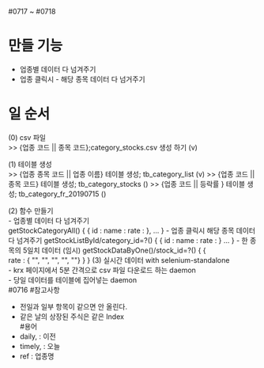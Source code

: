 #0717 ~ #0718
# 만들 기능   
  - 업종별 데이터 다 넘겨주기   
  - 업종 클릭시 - 해당 종목 데이터 다 넘거주기   

# 일 순서   
  (0) csv 파일   
    >> {업종 코드 || 종목 코드};category_stocks.csv 생성 하기 (v)

  (1) 테이블 생성   
    >> {업종 종목 코드 || 업종 이름} 테이블 생성; tb_category_list (v)
    >> {업종 코드 || 종목 코드} 테이블 생성; tb_category_stocks ()
    >> {업종 코드 || 등락률 } 테이블 생성; tb_category_fr_20190715 ()

  (2) 함수 만들기   
    - 업종별 데이터 다 넘겨주기   
      getStockCategoryAll()
      {
        {
          id :
          name :
          rate :
        },
        ...
      }
    - 업종 클릭시 해당 종목 데이터 다 넘겨주기
      getStockListById/category_id=?()
      {
          {
              id :
              name :
              rate :
          }
          ...
      }
    - 한 종목의 5일치 데이터 (임시)
      getStockDataByOne()/stock_id=?()
      {
          {   
              rate : { "", "", "", "", ""}
          }
      }
  (3) 실시간 데이터 with selenium-standalone   
    - krx 페이지에서 5분 간격으로 csv 파일 다운로드 하는 daemon   
    - 당일 데이터를 테이블에 집어넣는 daemon   
#0716
#참고사항   
- 전일과 일부 항목이 같으면 안 올린다.   
- 같은 날의 상장된 주식은 같은 Index   
#용어   
- daily, : 이전   
- timely, : 오늘   
- ref : 업종명   
